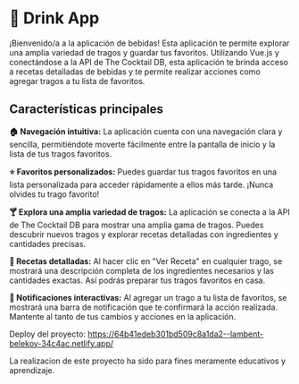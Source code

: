 # 🍹 Drink App

¡Bienvenido/a a la aplicación de bebidas! Esta aplicación te permite explorar una amplia variedad de tragos y guardar tus favoritos. Utilizando Vue.js y conectándose a la API de The Cocktail DB, esta aplicación te brinda acceso a recetas detalladas de bebidas y te permite realizar acciones como agregar tragos a tu lista de favoritos.

## Características principales

**🏠 Navegación intuitiva:** La aplicación cuenta con una navegación clara y sencilla, permitiéndote moverte fácilmente entre la pantalla de inicio y la lista de tus tragos favoritos.

**⭐️ Favoritos personalizados:** Puedes guardar tus tragos favoritos en una lista personalizada para acceder rápidamente a ellos más tarde. ¡Nunca olvides tu trago favorito!

**🍸 Explora una amplia variedad de tragos:** La aplicación se conecta a la API de The Cocktail DB para mostrar una amplia gama de tragos. Puedes descubrir nuevos tragos y explorar recetas detalladas con ingredientes y cantidades precisas.

**📝 Recetas detalladas:** Al hacer clic en "Ver Receta" en cualquier trago, se mostrará una descripción completa de los ingredientes necesarios y las cantidades exactas. Así podrás preparar tus tragos favoritos en casa.

**📢 Notificaciones interactivas:** Al agregar un trago a tu lista de favoritos, se mostrará una barra de notificación que te confirmará la acción realizada. Mantente al tanto de tus cambios y acciones en la aplicación.

Deploy del proyecto: https://64b41edeb301bd509c8a1da2--lambent-belekoy-34c4ac.netlify.app/

La realizacion de este proyecto ha sido para fines meramente educativos y aprendizaje.

